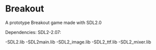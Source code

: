 # Breakout
A prototype Breakout game made with SDL2.0

Dependencies:
SDL2-2.07:

-SDL2.lib
-SDL2main.lib
-SDL2_image.lib
-SDL2_ttf.lib
-SDL2_mixer.lib
